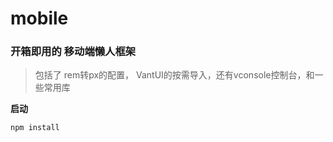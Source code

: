 # mobile

### 开箱即用的 移动端懒人框架

> 包括了 rem转px的配置， VantUI的按需导入，还有vconsole控制台，和一些常用库


**启动**
```
npm install
```
